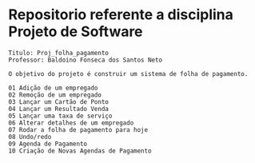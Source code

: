 
# Repositorio referente a disciplina Projeto de Software 
	Titulo: Proj_folha_pagamento
	Professor: Baldoino Fonseca dos Santos Neto
	
	O objetivo do projeto é construir um sistema de folha de pagamento.
	
	01 Adição de um empregado 
	02 Remoção de um empregado
	03 Lançar um Cartão de Ponto 
	04 Lançar um Resultado Venda 
	05 Lançar uma taxa de serviço   
	06 Alterar detalhes de um empregado  
	07 Rodar a folha de pagamento para hoje  
	08 Undo/redo   
	09 Agenda de Pagamento   
	10 Criação de Novas Agendas de Pagamento   

	
